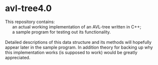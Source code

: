 # avl-tree4.0
This repository contains:<br />
&nbsp;&nbsp;&nbsp;&nbsp;&nbsp;&nbsp;an actual working implementation of an AVL-tree written in C++;<br />
&nbsp;&nbsp;&nbsp;&nbsp;&nbsp;&nbsp;a sample program for testing out its functionality.<br />
<br />
Detailed descriptions of this data structure and its methods will hopefully appear later in the sample program.
In addition theory for backing up why this implementation works (is supposed to work) would be greatly appreciated.
